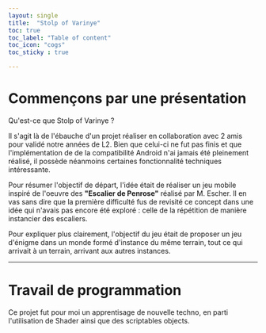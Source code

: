 ```yaml
---
layout: single
title:  "Stolp of Varinye"
toc: true
toc_label: "Table of content"
toc_icon: "cogs"
toc_sticky : true

---
```


# Commençons par une présentation

Qu'est-ce que Stolp of Varinye ? 

Il s'agit là de l'ébauche d'un projet réaliser en collaboration avec 2 amis pour validé notre années de L2. Bien que celui-ci ne fut pas finis et que l'implémentation de de la compatibilité Android n'ai jamais été pleinement réalisé, il possède néanmoins certaines fonctionnalité techniques intéressante.

Pour résumer l'objectif de départ, l'idée était de réaliser un jeu mobile inspiré de l'oeuvre des **"Escalier de Penrose"** réalisé par M. Escher. Il en vas sans dire que la première difficulté fus de revisité ce concept dans une idée qui n'avais pas encore été exploré : celle de la répétition de manière instancier des escaliers. 

Pour expliquer plus clairement, l'objectif du jeu était de proposer un jeu d'énigme dans un monde formé d'instance du même terrain, tout ce qui arrivait à un terrain, arrivant aux autres instances. 

***

# Travail de programmation

Ce projet fut pour moi un apprentisage de nouvelle techno, en parti l'utilisation de Shader ainsi que des scriptables objects. 


